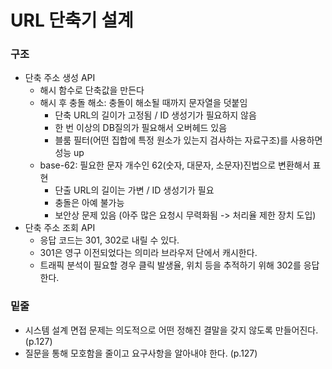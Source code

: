 # URL 단축기 설계

### 구조
- 단축 주소 생성 API
    * 해시 함수로 단축값을 만든다
    * 해시 후 충돌 해소: 충돌이 해소될 때까지 문자열을 덧붙임
        + 단축 URL의 길이가 고정됨 / ID 생성기가 필요하지 않음
        + 한 번 이상의 DB질의가 필요해서 오버헤드 있음
        + 블룸 필터(어떤 집합에 특정 원소가 있는지 검사하는 자료구조)를 사용하면 성능 up
    * base-62: 필요한 문자 개수인 62(숫자, 대문자, 소문자)진법으로 변환해서 표현
        + 단출 URL의 길이는 가변 / ID 생성기가 필요
        + 충돌은 아예 불가능
        + 보안상 문제 있음 (아주 많은 요청시 무력화됨 -> 처리율 제한 장치 도입)
- 단축 주소 조회 API
    * 응답 코드는 301, 302로 내릴 수 있다.
    * 301은 영구 이전되었다는 의미라 브라우저 단에서 캐시한다.
    * 트래픽 분석이 필요할 경우 클릭 발생율, 위치 등을 추적하기 위해 302를 응답한다.

### 밑줄
- 시스템 설계 면접 문제는 의도적으로 어떤 정해진 결말을 갖지 않도록 만들어진다. (p.127)
- 질문을 통해 모호함을 줄이고 요구사항을 알아내야 한다. (p.127)